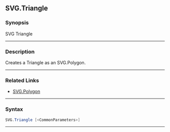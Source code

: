 
SVG.Triangle
------------
### Synopsis
SVG Triangle

---
### Description

Creates a Triangle as an SVG.Polygon.

---
### Related Links
* [SVG.Polygon](SVG.Polygon.md)



---
### Syntax
```PowerShell
SVG.Triangle [<CommonParameters>]
```
---


